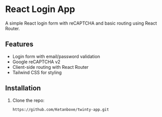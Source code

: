 # React Login App

A simple React login form with reCAPTCHA and basic routing using React Router.

## Features

- Login form with email/password validation
- Google reCAPTCHA v2
- Client-side routing with React Router
- Tailwind CSS for styling

## Installation

1. Clone the repo:
   ```bash
   https://github.com/Ketanboxe/twinty-app.git
  
